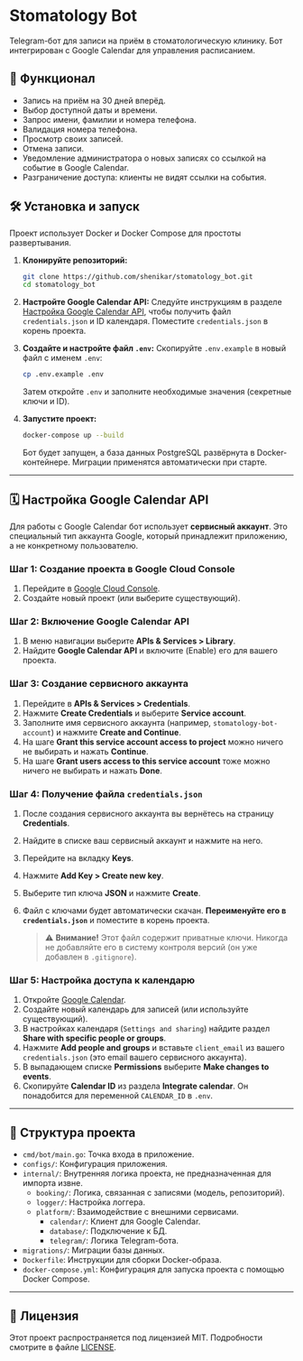 # Stomatology Bot

Telegram-бот для записи на приём в стоматологическую клинику. Бот интегрирован с Google Calendar для управления расписанием.

## 🚀 Функционал

-   Запись на приём на 30 дней вперёд.
-   Выбор доступной даты и времени.
-   Запрос имени, фамилии и номера телефона.
-   Валидация номера телефона.
-   Просмотр своих записей.
-   Отмена записи.
-   Уведомление администратора о новых записях со ссылкой на событие в Google Calendar.
-   Разграничение доступа: клиенты не видят ссылки на события.

## 🛠️ Установка и запуск

Проект использует Docker и Docker Compose для простоты развертывания.

1.  **Клонируйте репозиторий:**
    ```bash
    git clone https://github.com/shenikar/stomatology_bot.git
    cd stomatology_bot
    ```

2.  **Настройте Google Calendar API:**
    Следуйте инструкциям в разделе [Настройка Google Calendar API](#-настройка-google-calendar-api), чтобы получить файл `credentials.json` и ID календаря. Поместите `credentials.json` в корень проекта.

3.  **Создайте и настройте файл `.env`:**
    Скопируйте `.env.example` в новый файл с именем `.env`:
    ```bash
    cp .env.example .env
    ```
    Затем откройте `.env` и заполните необходимые значения (секретные ключи и ID).

4.  **Запустите проект:**
    ```bash
    docker-compose up --build
    ```
    Бот будет запущен, а база данных PostgreSQL развёрнута в Docker-контейнере. Миграции применятся автоматически при старте.

---

## 🗓️ Настройка Google Calendar API

Для работы с Google Calendar бот использует **сервисный аккаунт**. Это специальный тип аккаунта Google, который принадлежит приложению, а не конкретному пользователю.

### Шаг 1: Создание проекта в Google Cloud Console

1.  Перейдите в [Google Cloud Console](https://console.cloud.google.com/).
2.  Создайте новый проект (или выберите существующий).

### Шаг 2: Включение Google Calendar API

1.  В меню навигации выберите **APIs & Services > Library**.
2.  Найдите **Google Calendar API** и включите (Enable) его для вашего проекта.

### Шаг 3: Создание сервисного аккаунта

1.  Перейдите в **APIs & Services > Credentials**.
2.  Нажмите **Create Credentials** и выберите **Service account**.
3.  Заполните имя сервисного аккаунта (например, `stomatology-bot-account`) и нажмите **Create and Continue**.
4.  На шаге **Grant this service account access to project** можно ничего не выбирать и нажать **Continue**.
5.  На шаге **Grant users access to this service account** тоже можно ничего не выбирать и нажать **Done**.

### Шаг 4: Получение файла `credentials.json`

1.  После создания сервисного аккаунта вы вернётесь на страницу **Credentials**.
2.  Найдите в списке ваш сервисный аккаунт и нажмите на него.
3.  Перейдите на вкладку **Keys**.
4.  Нажмите **Add Key > Create new key**.
5.  Выберите тип ключа **JSON** и нажмите **Create**.
6.  Файл с ключами будет автоматически скачан. **Переименуйте его в `credentials.json`** и поместите в корень проекта.

    > ⚠️ **Внимание!** Этот файл содержит приватные ключи. Никогда не добавляйте его в систему контроля версий (он уже добавлен в `.gitignore`).

### Шаг 5: Настройка доступа к календарю

1.  Откройте [Google Calendar](https://calendar.google.com/).
2.  Создайте новый календарь для записей (или используйте существующий).
3.  В настройках календаря (`Settings and sharing`) найдите раздел **Share with specific people or groups**.
4.  Нажмите **Add people and groups** и вставьте `client_email` из вашего `credentials.json` (это email вашего сервисного аккаунта).
5.  В выпадающем списке **Permissions** выберите **Make changes to events**.
6.  Скопируйте **Calendar ID** из раздела **Integrate calendar**. Он понадобится для переменной `CALENDAR_ID` в `.env`.

---

## 📂 Структура проекта

-   `cmd/bot/main.go`: Точка входа в приложение.
-   `configs/`: Конфигурация приложения.
-   `internal/`: Внутренняя логика проекта, не предназначенная для импорта извне.
    -   `booking/`: Логика, связанная с записями (модель, репозиторий).
    -   `logger/`: Настройка логгера.
    -   `platform/`: Взаимодействие с внешними сервисами.
        -   `calendar/`: Клиент для Google Calendar.
        -   `database/`: Подключение к БД.
        -   `telegram/`: Логика Telegram-бота.
-   `migrations/`: Миграции базы данных.
-   `Dockerfile`: Инструкции для сборки Docker-образа.
-   `docker-compose.yml`: Конфигурация для запуска проекта с помощью Docker Compose.

---

## 📜 Лицензия

Этот проект распространяется под лицензией MIT. Подробности смотрите в файле [LICENSE](LICENSE).
